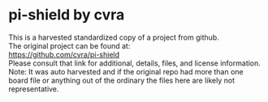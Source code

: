 
# pi-shield by cvra  
This is a harvested standardized copy of a project from github.  
The original project can be found at:  
https://github.com/cvra/pi-shield  
Please consult that link for additional, details, files, and license information.  
Note: It was auto harvested and if the original repo had more than one board file or anything out of the ordinary the files here are likely not representative.  
    